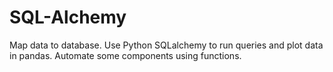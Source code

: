 # SQL-Alchemy
Map data to database. Use Python SQLalchemy to run queries and plot data in pandas. Automate some components using functions.
